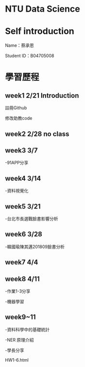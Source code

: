 # NTU Data Science

# Self introduction
Name：蔡承恩

Student ID：B04705008

# 學習歷程
## week1 2/21 Introduction
註冊Github

修改助教code

## week2 2/28 no class

## week3 3/7
-91APP分享
## week4 3/14
-資料視覺化
## week5 3/21
-台北市長選戰臉書影響分析
## week6 3/28
-韓國瑜陳其邁201809臉書分析
## week7 4/4

## week8 4/11
-作業1-3分享

-機器學習
## week9~11
-資料科學中的基礎統計

-NER 原理介紹

-學長分享

HW1-6.html






